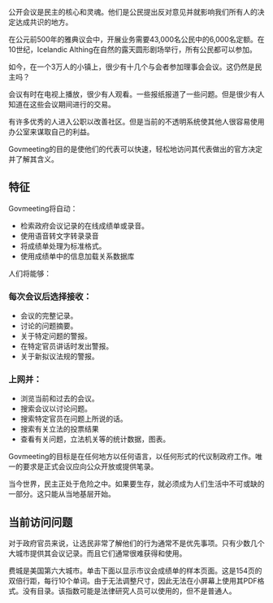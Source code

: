 <!-- START OF README SECTION --><!-- Note the controller for this page is app/about-project/overview/overview.ts -->
<p>公开会议是民主的核心和灵魂。他们是公民提出反对意见并就影响我们所有人的决定达成共识的地方。 </p>

<p>在公元前500年的雅典议会中，开展业务需要43,000名公民中的6,000名定额。在10世纪，Icelandic Althing在自然的露天圆形剧场举行，所有公民都可以参加。 </p>

<p>如今，在一个3万人的小镇上，很少有十几个与会者参加理事会会议。这仍然是民主吗？ </p>

<p>会议有时在电视上播放，很少有人观看。一些报纸报道了一些问题。但是很少有人知道在这些会议期间进行的交易。 </p>

<p>有许多优秀的人进入公职以改善社区。但是当前的不透明系统使其他人很容易使用办公室来谋取自己的利益。 </p>

<p> Govmeeting的目的是使他们的代表可以快速，轻松地访问其代表做出的官方决定并了解其含义。 </p>
<h2>特征</h2>
<p> Govmeeting将自动： </p>

<ul>
<li>检索政府会议记录的在线成绩单或录音。 </li>
<li>使用语音转文字转录录音</li>
<li>将成绩单处理为标准格式。 </li>
<li>使用成绩单中的信息加载关系数据库</li>
</ul>
<p>人们将能够： </p>
<h3>每次会议后选择接收： </h3>
<ul>
<li>会议的完整记录。 </li>
<li>讨论的问题摘要。 </li>
<li>关于特定问题的警报。 </li>
<li>在特定官员讲话时发出警报。 </li>
<li>关于新拟议法规的警报。 </li>
</ul><h3>上网并： </h3>
<ul>
<li>浏览当前和过去的会议。 </li>
<li>搜索会议以讨论问题。 </li>
<li>搜索特定官员在问题上所说的话。 </li>
<li>搜索有关立法的投票结果</li>
<li>查看有关问题，立法机关等的统计数据，图表。 </li>
</ul>
<p> Govmeeting的目标是在任何地方以任何语言，以任何形式的代议制政府工作。唯一的要求是正式会议应向公众开放或提供笔录。 </p>

<p>当今世界，民主正处于危险之中。如果要生存，就必须成为人们生活中不可或缺的一部分。这只能从当地基层开始。 </p>
<!-- END OF README SECTION -->
<p><a name="continued"></a></p>
<h2>当前访问问题</h2>
<p>对于政府官员来说，让选民非常了解他们的行为通常不是优先事项。只有少数几个大城市提供其会议记录。而且它们通常很难获得和使用。 </p>

<p>费城是美国第六大城市。单击下面以显示市议会成绩单的样本页面。这是154页的双倍行距，每行10个单词。由于无法调整尺寸，因此无法在小屏幕上使用其PDF格式。没有目录。该指数可能是法律研究人员可以使用的，但不是普通人。 </p>

